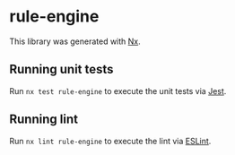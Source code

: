 # rule-engine

This library was generated with [Nx](https://nx.dev).

## Running unit tests

Run `nx test rule-engine` to execute the unit tests via [Jest](https://jestjs.io).

## Running lint

Run `nx lint rule-engine` to execute the lint via [ESLint](https://eslint.org/).
